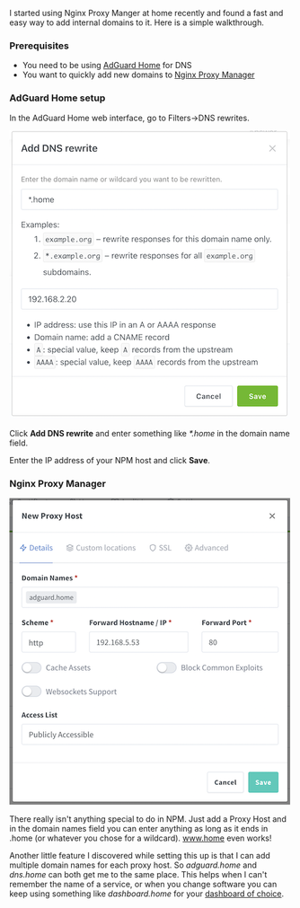 <!--
.. title: AdGuard Wildcard DNS with Nginx Proxy Manager
.. slug: adguard-wildcard-dns-with-nginx-proxy-manager
.. date: 2022-04-30 20:59:42 UTC-06:00
.. tags: adguard, dns, tutorial
.. category: 
.. link: 
.. description: 
.. pretty_url: False
.. type: text
-->

I started using Nginx Proxy Manger at home recently and found a fast and easy way to add internal domains to it. Here is a simple walkthrough.

### Prerequisites


- You need to be using [AdGuard Home](https://adguard.com/en/adguard-home/overview.html) for DNS
- You want to quickly add new domains to [Nginx Proxy Manager](https://nginxproxymanager.com/)

### AdGuard Home setup

In the AdGuard Home web interface, go to Filters->DNS rewrites.

![Screenshot of DNS rewrite options on AdGuard Home](/images/adguard-1.png "Screenshot of DNS rewrite options on AdGuard Home")

Click **Add DNS rewrite** and enter something like *\*.home* in the domain name field.

Enter the IP address of your NPM host and click **Save**.

### Nginx Proxy Manager

![Screenshot of Nginx Proxy Manager](/images/nginx-1.png "Screenshot of Nginx Proxy Manager")

There really isn't anything special to do in NPM. Just add a Proxy Host and in the domain names field you can enter anything as long as it ends in .home (or whatever you chose for a wildcard). www.home even works!

Another little feature I discovered while setting this up is that I can add multiple domain names for each proxy host. So *adguard.home* and *dns.home* can both get me to the same place. This helps when I can't remember the name of a service, or when you change software you can keep using something like *dashboard.home* for your [dashboard of choice](https://github.com/bastienwirtz/homer).


